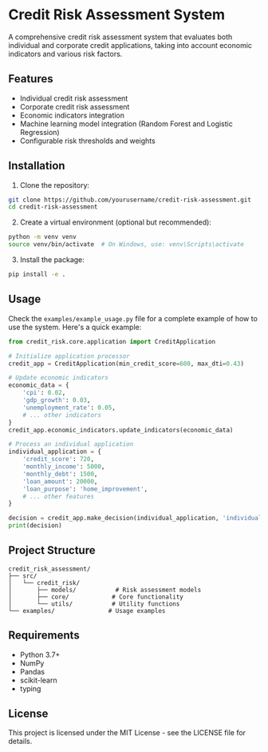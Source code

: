 # Credit Risk Assessment System

A comprehensive credit risk assessment system that evaluates both individual and corporate credit applications, taking into account economic indicators and various risk factors.

## Features

- Individual credit risk assessment
- Corporate credit risk assessment
- Economic indicators integration
- Machine learning model integration (Random Forest and Logistic Regression)
- Configurable risk thresholds and weights

## Installation

1. Clone the repository:
```bash
git clone https://github.com/yourusername/credit-risk-assessment.git
cd credit-risk-assessment
```

2. Create a virtual environment (optional but recommended):
```bash
python -m venv venv
source venv/bin/activate  # On Windows, use: venv\Scripts\activate
```

3. Install the package:
```bash
pip install -e .
```

## Usage

Check the `examples/example_usage.py` file for a complete example of how to use the system. Here's a quick example:

```python
from credit_risk.core.application import CreditApplication

# Initialize application processor
credit_app = CreditApplication(min_credit_score=600, max_dti=0.43)

# Update economic indicators
economic_data = {
    'cpi': 0.02,
    'gdp_growth': 0.03,
    'unemployment_rate': 0.05,
    # ... other indicators
}
credit_app.economic_indicators.update_indicators(economic_data)

# Process an individual application
individual_application = {
    'credit_score': 720,
    'monthly_income': 5000,
    'monthly_debt': 1500,
    'loan_amount': 20000,
    'loan_purpose': 'home_improvement',
    # ... other features
}

decision = credit_app.make_decision(individual_application, 'individual')
print(decision)
```

## Project Structure

```
credit_risk_assessment/
├── src/
│   └── credit_risk/
│       ├── models/           # Risk assessment models
│       ├── core/            # Core functionality
│       └── utils/           # Utility functions
└── examples/               # Usage examples
```

## Requirements

- Python 3.7+
- NumPy
- Pandas
- scikit-learn
- typing

## License

This project is licensed under the MIT License - see the LICENSE file for details.